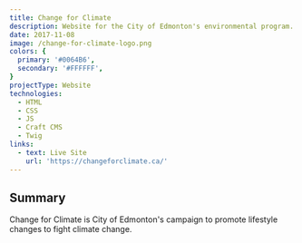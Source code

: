 ```yaml
---
title: Change for Climate
description: Website for the City of Edmonton's environmental program.
date: 2017-11-08
image: /change-for-climate-logo.png
colors: {
  primary: '#0064B6',
  secondary: '#FFFFFF',
}
projectType: Website
technologies:
  - HTML
  - CSS
  - JS
  - Craft CMS
  - Twig
links:
  - text: Live Site
    url: 'https://changeforclimate.ca/'
---
```


## Summary
Change for Climate is City of Edmonton's campaign to promote lifestyle changes to fight climate change.

